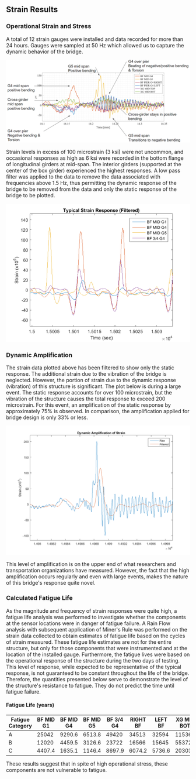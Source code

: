 ## Strain Results

### Operational Strain and Stress

A total of 12 strain gauges were installed and data recorded for more than 24 hours. Gauges were sampled at 50 Hz which allowed us to capture the dynamic behavior of the bridge.

![Strain Response](Images/strain_event_annotated.png)

Strain levels in excess of 100 microstrain (3 ksi) were not uncommon, and occasional responses as high as 6 ksi were recorded in the bottom flange of longitudinal girders at mid-span. The interior girders (supported at the center of the box girder) experienced the highest responses.
A low pass filter was applied to the data to remove the data associated with frequencies above 1.5 Hz, thus permitting the dynamic response of the bridge to be removed from the data and only the static response of the bridge to be plotted.

![Typical Static Strain Response Under Operational Traffic Loading](Images/GirderResponse.png)

### Dynamic Amplification

The strain data plotted above has been filtered to show only the static response. The additional strain due to the vibration of the bridge is neglected. However, the portion of strain due to the dynamic response (vibration) of this structure is significant. The plot below is during a large event. The static response accounts for over 100 microstrain, but the vibration of the structure causes the total response to exceed 200 microstrain.
For this event, an amplification of the static response by approximately 75% is observed. In comparison, the amplification applied for bridge design is only 33% or less.

![Dynamic Amplification of Strain](Images/DAF_strain_1.png)

This level of amplification is on the upper end of what researchers and transportation organizations have measured. However, the fact that the high amplification occurs regularly and even with large events, makes the nature of this bridge's response quite novel.

### Calculated Fatigue Life

As the magnitude and frequency of strain responses were quite high, a fatigue life analysis was performed to investigate whether the components at the sensor locations were in danger of fatigue failure.
A Rain Flow analysis with subsequent application of Miner's Rule was performed on the strain data collected to obtain estimates of fatigue life based on the cycles of strain measured. These fatigue life estimates are not for the entire structure, but only for those components that were instrumented and at the location of the installed gauge. Furthermore, the fatigue lives were based on the operational response of the structure during the two days of testing. This level of response, while expected to be representative of the typical response, is not guaranteed to be constant throughout the life of the bridge. Therefore, the quantities presented below serve to demonstrate the level of the structure's resistance to fatigue. They do not predict the time until fatigue failure.

#### Fatigue Life (years)

|Fatigue Category | BF MID G1 | BF MID G4 | BF MID G5 | BF 3/4 G4 | RIGHT BF | LEFT BF | XG MID BOT |
|-----------------|-----------|-----------|-----------|-----------|----------|---------|------------|
|A| 25042     | 9290.6    | 6513.8    | 49420     | 34513    | 32594   | 115360     |
|B| 12020     | 4459.5    | 3126.6    | 23722     | 16566    | 15645   | 55372      |
|C| 4407.4    | 1635.1    | 1146.4    | 8697.9    | 6074.2   | 5736.6  | 20303      |

These results suggest that in spite of high operational stress, these components are not vulnerable to fatigue.
